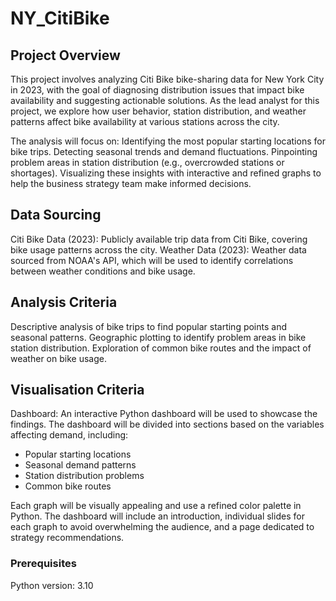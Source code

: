 # NY_CitiBike

## Project Overview

This project involves analyzing Citi Bike bike-sharing data for New York City in 2023, with the goal of diagnosing distribution issues that impact bike availability and suggesting actionable solutions. As the lead analyst for this project, we explore how user behavior, station distribution, and weather patterns affect bike availability at various stations across the city.

The analysis will focus on:
Identifying the most popular starting locations for bike trips.
Detecting seasonal trends and demand fluctuations.
Pinpointing problem areas in station distribution (e.g., overcrowded stations or shortages).
Visualizing these insights with interactive and refined graphs to help the business strategy team make informed decisions.

## Data Sourcing
Citi Bike Data (2023): Publicly available trip data from Citi Bike, covering bike usage patterns across the city.
Weather Data (2023): Weather data sourced from NOAA's API, which will be used to identify correlations between weather conditions and bike usage.

## Analysis Criteria
Descriptive analysis of bike trips to find popular starting points and seasonal patterns.
Geographic plotting to identify problem areas in bike station distribution.
Exploration of common bike routes and the impact of weather on bike usage.

## Visualisation Criteria
Dashboard: An interactive Python dashboard will be used to showcase the findings. The dashboard will be divided into sections based on the variables affecting demand, including:
<ul><li>Popular starting locations</li>
<li>Seasonal demand patterns</li>
<li>Station distribution problems</li>
<li> Common bike routes</li></ul>

Each graph will be visually appealing and use a refined color palette in Python.
The dashboard will include an introduction, individual slides for each graph to avoid overwhelming the audience, and a page dedicated to strategy recommendations.

### Prerequisites
Python version: 3.10